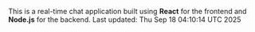 This is a real-time chat application built using **React** for the frontend and **Node.js** for the backend.
Last updated: Thu Sep 18 04:10:14 UTC 2025
